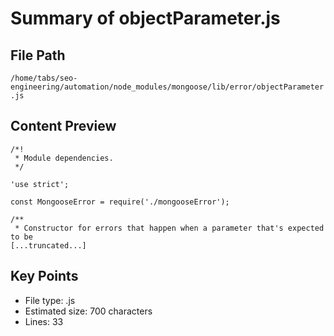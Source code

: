 # Summary of objectParameter.js
  
## File Path
`/home/tabs/seo-engineering/automation/node_modules/mongoose/lib/error/objectParameter.js`

## Content Preview
```
/*!
 * Module dependencies.
 */

'use strict';

const MongooseError = require('./mongooseError');

/**
 * Constructor for errors that happen when a parameter that's expected to be
[...truncated...]
```

## Key Points
- File type: .js
- Estimated size: 700 characters
- Lines: 33
